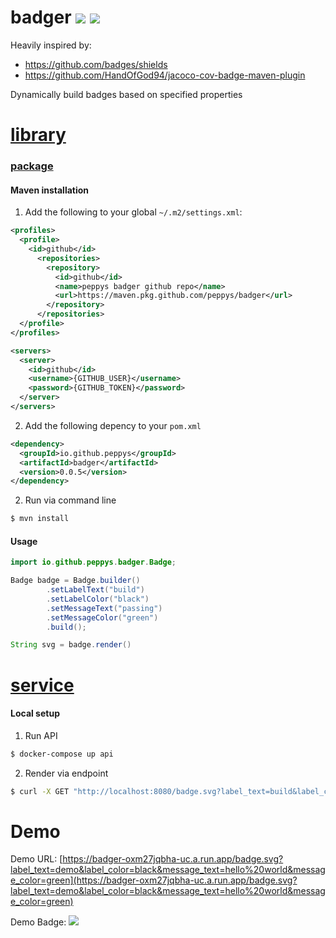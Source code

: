 # badger <img src="https://badger-oxm27jqbha-uc.a.run.app/badge.svg?label_text=author&label_color=black&message_text=peppy&message_color=green" /> <img src="https://badger-oxm27jqbha-uc.a.run.app/badge.svg?label_text=side projects&label_color=brown&message_text=are fun&message_color=blue" />

Heavily inspired by:
- https://github.com/badges/shields
- https://github.com/HandOfGod94/jacoco-cov-badge-maven-plugin

Dynamically build badges based on specified properties

# [library](./library)
### [package](https://github.com/peppys/badger/packages/343219)

#### Maven installation

1. Add the following to your global `~/.m2/settings.xml`:
```xml
<profiles>
  <profile>
    <id>github</id>
      <repositories>
        <repository>
          <id>github</id>
          <name>peppys badger github repo</name>
          <url>https://maven.pkg.github.com/peppys/badger</url>
        </repository>
      </repositories>
  </profile>
</profiles>

<servers>
  <server>
    <id>github</id>
    <username>{GITHUB_USER}</username>
    <password>{GITHUB_TOKEN}</password>
  </server>
</servers>
```
2. Add the following depency to your `pom.xml`
```xml
<dependency>
  <groupId>io.github.peppys</groupId>
  <artifactId>badger</artifactId>
  <version>0.0.5</version>
</dependency>
```
2. Run via command line
```sh
$ mvn install
```

#### Usage
```java
import io.github.peppys.badger.Badge;

Badge badge = Badge.builder()
        .setLabelText("build")
        .setLabelColor("black")
        .setMessageText("passing")
        .setMessageColor("green")
        .build();

String svg = badge.render()
```

# [service](./service)

#### Local setup

1. Run API
```sh
$ docker-compose up api
```

2. Render via endpoint
```sh
$ curl -X GET "http://localhost:8080/badge.svg?label_text=build&label_color=black&message_text=passing&message_color=green"
```

# Demo

Demo URL: [https://badger-oxm27jqbha-uc.a.run.app/badge.svg?label_text=demo&label_color=black&message_text=hello%20world&message_color=green](https://badger-oxm27jqbha-uc.a.run.app/badge.svg?label_text=demo&label_color=black&message_text=hello%20world&message_color=green)

Demo Badge: <img src="https://badger-oxm27jqbha-uc.a.run.app/badge.svg?label_text=demo&label_color=black&message_text=hello%20world&message_color=green" />
